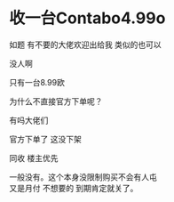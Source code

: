 # 收一台Contabo4.99o


如题 有不要的大佬欢迎出给我 类似的也可以

没人啊

只有一台8.99欧<img src="static/image/smiley/default/lol.gif" smilieid="12" border="0" alt="" />

为什么不直接官方下单呢？

有吗大佬们

官方下单了 这没下架

同收 楼主优先<img id="aimg_yY0OI" onclick="zoom(this, this.src, 0, 0, 0)" class="zoom" src="https://cdn.jsdelivr.net/gh/hishis/forum-master/public/images/patch.gif" onmouseover="img_onmouseoverfunc(this)" onload="thumbImg(this)" border="0" alt="" />

一般没有。这个本身没限制购买不会有人屯<br />
又是月付 不想要的 到期肯定就关了。
